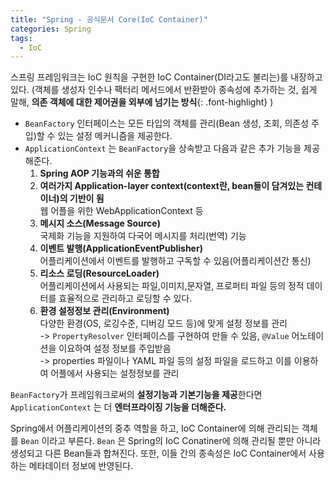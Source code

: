 ```yaml
---
title: "Spring - 공식문서 Core(IoC Container)"
categories: Spring
tags:
  - IoC
---  
```


스프링 프레임워크는 IoC 원칙을 구현한 IoC Container(DI라고도 불리는)를 내장하고 있다. (객체를 생성자 인수나 팩터리 메서드에서 반환받아 종속성에 추가하는 것, 쉽게 말해, **의존 객체에 대한 제어권을 외부에 넘기는 방식**{: .font-highlight} )

- `BeanFactory` 인터페이스는 모든 타입의 객체를 관리(Bean 생성, 조회, 의존성 주입)할 수 있는 설정 메커니즘을 제공한다.
- `ApplicationContext` 는 `BeanFactory`을 상속받고 다음과 같은 추가 기능을 제공해준다.
  1. **Spring AOP 기능과의 쉬운 통합**
  2. **여러가지 Application-layer context(context란, bean들이 담겨있는 컨테이너)의 기반이 됨**  
  웹 어플을 위한 WebApplicationContext 등
  3. **메시지 소스(Message Source)**  
  국제화 기능을 지원하여 다국어 메시지를 처리(번역) 기능
  4. **이벤트 발행(ApplicationEventPublisher)**  
  어플리케이션에서 이벤트를 발행하고 구독할 수 있음(어플리케이션간 통신)
  5. **리소스 로딩(ResourceLoader)**  
  어플리케이션에서 사용되는 파일,이미지,문자열, 프로퍼티 파일 등의 정적 데이터를 효율적으로 관리하고 로딩할 수 있다.
  6. **환경 설정정보 관리(Environment)**  
  다양한 환경(OS, 로깅수준, 디버깅 모드 등)에 맞게 설정 정보를 관리  
  -> `PropertyResolver` 인터페이스를 구현하여 만들 수 있음, `@Value` 어노테이션을 이요하여 설정 정보를 주입받음  
  -> properties 파일이나 YAML 파일 등의 설정 파일을 로드하고 이를 이용하여 어플에서 사용되는 설정정보를 관리  

`BeanFactory`가 프레임워크로써의 **설정기능과 기본기능을 제공**한다면 `ApplicationContext` 는 더 **엔터프라이징 기능을 더해준다.**  

Spring에서 어플리케이션의 중추 역할을 하고, IoC Container에 의해 관리되는 객체를 `Bean` 이라고 부른다. `Bean` 은 Spring의 IoC Conatiner에 의해 관리될 뿐만 아니라 생성되고 다른 Bean들과 합쳐진다. 또한, 이들 간의 종속성은 IoC Container에서 사용하는 메타데이터 정보에 반영된다.